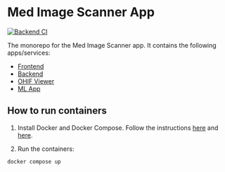 # Med Image Scanner App
[![Backend CI](https://github.com/suxrobgm/med-image-scanner/actions/workflows/backend-ci.yml/badge.svg)](https://github.com/suxrobgm/med-image-scanner/actions/workflows/backend-ci.yml)

The monorepo for the Med Image Scanner app. It contains the following apps/services:
- [Frontend](./frontend/)
- [Backend](./backend/)
- [OHIF Viewer](./viewer/)
- [ML App](./ml/)


## How to run containers
1. Install Docker and Docker Compose. Follow the instructions [here](https://docs.docker.com/get-docker/) and [here](https://docs.docker.com/compose/install/).

2. Run the containers:
```bash
docker compose up
```
